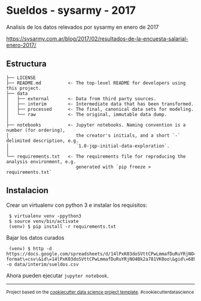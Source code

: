 Sueldos - sysarmy - 2017
==============================

Analisis de los datos relevados por sysarmy en enero de 2017

https://sysarmy.com.ar/blog/2017/02/resultados-de-la-encuesta-salarial-enero-2017/

  
Estructura
------------

    ├── LICENSE
    ├── README.md          <- The top-level README for developers using this project.
    ├── data
    │   ├── external       <- Data from third party sources.
    │   ├── interim        <- Intermediate data that has been transformed.
    │   ├── processed      <- The final, canonical data sets for modeling.
    │   └── raw            <- The original, immutable data dump.
    │
    ├── notebooks          <- Jupyter notebooks. Naming convention is a number (for ordering),
    │                         the creator's initials, and a short `-` delimited description, e.g.
    │                         `1.0-jqp-initial-data-exploration`.
    │
    └── requirements.txt   <- The requirements file for reproducing the analysis environment, e.g.
                              generated with `pip freeze > requirements.txt`

Instalacion
------------

Crear un virtualenv con python 3 e instalar los requisitos:

     $ virtualenv venv -ppython3
     $ source venv/bin/activate
     (venv) $ pip install -r requirements.txt

Bajar los datos curados

     (venv) $ http -d https://docs.google.com/spreadsheets/d/14lPxK03doSVttCPwLmmafDuRuYRjNO4Bk2a781VK0oo/export\?format\=csv\&id\=14lPxK03doSVttCPwLmmafDuRuYRjNO4Bk2a781VK0oo\&gid\=689338915 -o data/interim/sueldos.csv


Ahora pueden ejecutar `jupyter notebook`.


--------

<p><small>Project based on the <a target="_blank" href="https://drivendata.github.io/cookiecutter-data-science/">cookiecutter data science project template</a>. #cookiecutterdatascience</small></p>
